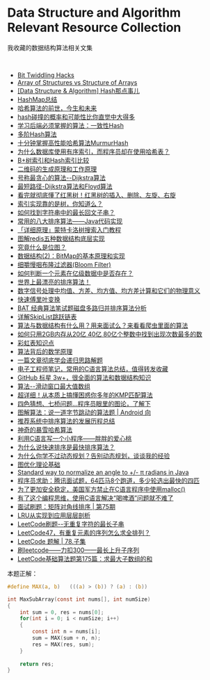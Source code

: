 # Data Structure and Algorithm Relevant Resource Collection
我收藏的数据结构算法相关文集

<br />

- [Bit Twiddling Hacks](http://graphics.stanford.edu/~seander/bithacks.html)
- [Array of Structures vs Structure of Arrays](https://blog.csdn.net/ryfdizuo/article/details/9876289)
- [\[Data Structure & Algorithm\] Hash那点事儿](https://www.cnblogs.com/maybe2030/p/4719267.html)
- [HashMap总结](https://www.toutiao.com/a6789806100687356423/)
- [哈希算法的前世，今生和未来](https://www.toutiao.com/i6588799602516820487)
- [hash碰撞的概率和可能性比你直觉中大得多](https://www.toutiao.com/a6814310785477509636/)
- [学习后端必须掌握的算法：一致性Hash](https://www.toutiao.com/a6666428704681361931)
- [多阶Hash算法](https://www.toutiao.com/i6765283491094462988/)
- [十分钟掌握高性能哈希算法MurmurHash](https://www.toutiao.com/a6761801088178848269/)
- [为什么数据库使用有序索引，而程序员却在使用哈希表？](https://www.toutiao.com/i6772835169763066375/)
- [B+树索引和Hash索引比较](https://www.toutiao.com/i6621134277289443848)
- [二维码的生成原理和工作原理](https://www.toutiao.com/i6610076801991442958)
- [号称最贪心的算法--Dijkstra算法](https://www.toutiao.com/a6747955740704522760/)
- [最短路径-Dijkstra算法和Floyd算法](https://www.toutiao.com/a6730185114266894856)
- [看完就彻底懂了红黑树！红黑树的插入、删除、左旋、右旋](https://www.toutiao.com/a6771578008592450061/)
- [索引实现靠的是树，你知道么？](https://www.toutiao.com/a6783604636193391108/)
- [如何找到字符串中的最长回文子串？](https://blog.csdn.net/csdnnews/article/details/82920678)
- [常用的八大排序算法——Java代码实现](https://www.toutiao.com/i6609876623455945219)
- [「详细原理」蒙特卡洛树搜索入门教程](https://www.toutiao.com/a6788317604403479052/)
- [图解redis五种数据结构底层实现](https://www.toutiao.com/a6767152330870620676/)
- [究竟什么是位图？](https://www.toutiao.com/a6635969936416047629)
- [数据结构(2)：BitMap的基本原理和实现](https://www.toutiao.com/a6750056805243552270/)
- [细嚼慢咽布隆过滤器(Bloom Filter)](https://www.toutiao.com/a6696450926237975051)
- [如何判断一个元素在亿级数据中是否存在？](https://www.toutiao.com/a6660703104977076750)
- [世界上最漂亮的排序算法！](https://www.toutiao.com/a6673821352278884876/)
- [数字信号处理中均值、方差、均方值、均方差计算和它们的物理意义](https://blog.csdn.net/wordwarwordwar/article/details/63251674)
- [快速傅里叶变换](https://blog.csdn.net/u012531536/article/details/82530285)
- [BAT 经典算法笔试题磁盘多路归并排序算法分析](https://www.toutiao.com/a6647346600018444813)
- [详解SkipList跳跃链表](https://www.toutiao.com/a6796096424116224516/)
- [算法与数据结构有什么用？用来面试么？来看看爬虫里面的算法](https://www.toutiao.com/a6697564360186790411)
- [如何只用2GB内存从20亿 40亿 80亿个整数中找到出现次数最多的数](https://www.toutiao.com/a6699568003001877000)
- [彩虹表知识点](https://www.toutiao.com/a6700345554993414659)
- [算法背后的数学原理](https://www.toutiao.com/i6531148094367597069/)
- [一篇文章彻底学会递归思路解题](https://www.toutiao.com/a6794029275667235332/)
- [电子工程师笔记，常用的C语言算法总结，值得转发收藏](https://www.toutiao.com/a6707810577844011524)
- [GitHub 标星 3w+，很全面的算法和数据结构知识](https://toutiao.com/group/6720885496702042638/)
- [算法--滑动窗口最大值数组](https://www.toutiao.com/i6723898482559549959)
- [超详细！从本质上搞懂困惑你多年的KMP匹配算法](https://www.toutiao.com/a6798774228393918988/)
- [四色猜想、七桥问题…程序员眼里的图论，了解下](https://www.toutiao.com/i6534572938727784968/)
- [图解算法：说一道字节跳动的算法题 | Android 向](https://www.toutiao.com/a6727186302137041416)
- [推荐系统中排序算法的发展历程总结](https://www.toutiao.com/a6742414337744306701/)
- [神奇的暴雪哈希算法](https://www.toutiao.com/a6745681287471694340/)
- [利用C语言写一个小程序——胖胖的爱心桃](https://www.toutiao.com/a6751694181795627523/)
- [为什么说快速排序是最快排序算法？](https://www.toutiao.com/a6751314863827452429/)
- [为什么你学不过动态规划？告别动态规划，谈谈我的经验](https://blog.csdn.net/m0_37907797/article/details/103231054)
- [图优化理论基础](https://www.toutiao.com/i6508166080081428995/)
- [Standard way to normalize an angle to +/- π radians in Java](https://stackoverflow.com/questions/24234609/standard-way-to-normalize-an-angle-to-π-radians-in-java)
- [程序员求助：腾讯面试题，64匹马8个跑道，多少轮选出最快的四匹](https://www.toutiao.com/i6712396604751495684/)
- [为了更加安全稳定，美国军方禁止在C语言程序中使用malloc()](https://www.toutiao.com/i6702704178403213838/)
- [有了这个编程思维，使用C语言解决“喝啤酒”问题就不难了](https://www.toutiao.com/a6694076771999941124/)
- [面试刷题：矩阵对角线排序 | 第75期](https://www.toutiao.com/a6814726176087474699/)
- [LRU从实现到应用层层剖析](https://www.toutiao.com/a6814994327425516036/)
- [LeetCode刷题--无重复字符的最长子串](https://www.toutiao.com/a6799246199313400332/)
- [LeetCode47，有重复元素的序列怎么求全排列？](https://www.toutiao.com/a6812387964971123203/)
- [LeetCode 题解 | 78.子集](https://www.toutiao.com/a6813999174061654539/)
- [刷leetcode——力扣300——最长上升子序列](https://www.toutiao.com/a6781427623433077251/)
- [LeetCode基础算法题第175篇：求最大子数组的和](https://www.toutiao.com/a6773930629441520142/)

本题正解：

```c
#define MAX(a, b)   (((a) > (b)) ? (a) : (b))

int MaxSubArray(const int nums[], int numSize)
{
    int sum = 0, res = nums[0];
    for(int i = 0; i < numSize; i++)
    {
        const int n = nums[i];
        sum = MAX(sum + n, n);
        res = MAX(res, sum);
    }
    
    return res;
}

```


